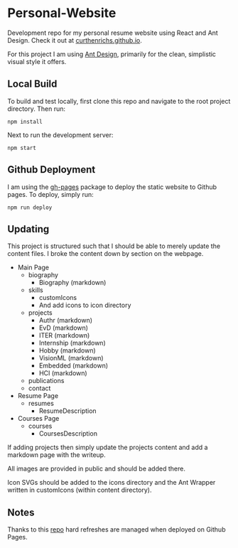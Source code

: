 # Personal-Website
Development repo for my personal resume website using React and Ant Design. Check
it out at [curthenrichs.github.io](https://curthenrichs.github.io/).

For this project I am using [Ant Design](https://ant.design/), primarily for the
clean, simplistic visual style it offers.

## Local Build
To build and test locally, first clone this repo and navigate to the root project
directory. Then run:

```
npm install
```

Next to run the development server:

```
npm start
```

## Github Deployment
I am using the [gh-pages]() package to deploy the static website to Github pages.
To deploy, simply run:

```
npm run deploy
```

## Updating
This project is structured such that I should be able to merely update the content
files. I broke the content down by section on the webpage.

- Main Page
  - biography
    - Biography (markdown)
  - skills
    - customIcons
    - And add icons to icon directory
  - projects
    - Authr (markdown)
    - EvD (markdown)
    - ITER (markdown)
    - Internship (markdown)
    - Hobby (markdown)
    - VisionML (markdown)
    - Embedded (markdown)
    - HCI (markdown)
  - publications
  - contact
- Resume Page
  - resumes
    - ResumeDescription
- Courses Page
  - courses
    - CoursesDescription

If adding projects then simply update the projects content and add a markdown
page with the writeup.

All images are provided in public and should be added there.

Icon SVGs should be added to the icons directory and the Ant Wrapper written in
customIcons (within content directory).

## Notes
Thanks to this [repo](https://github.com/rafgraph/spa-github-pages) hard refreshes are
managed when deployed on Github Pages.
